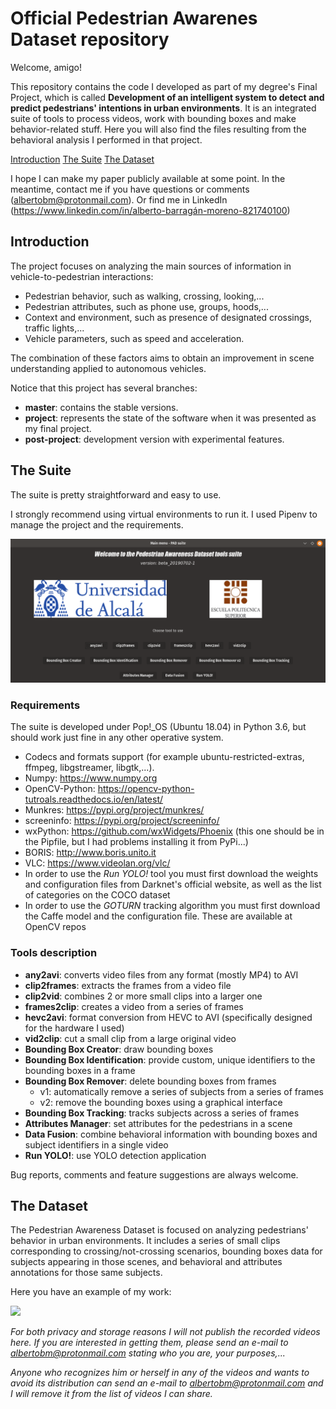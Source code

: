 # Official Pedestrian Awarenes Dataset repository

Welcome, amigo!

This repository contains the code I developed as part of my degree's Final Project, which is called **Development of an intelligent system to detect and predict pedestrians' intentions in urban environments**. It is an integrated suite of tools to process videos, work with bounding boxes and make behavior-related stuff. Here you will also find the files resulting from the behavioral analysis I performed in that project.

[Introduction](#intro)
[The Suite](#suite)
[The Dataset](#dataset)

I hope I can make my paper publicly available at some point. In the meantime, contact me if you have questions or comments (albertobm@protonmail.com). Or find me in LinkedIn (https://www.linkedin.com/in/alberto-barragán-moreno-821740100)

<a name="intro"></a>
## Introduction
The project focuses on analyzing the main sources of information in vehicle-to-pedestrian interactions:

- Pedestrian behavior, such as walking, crossing, looking,...
- Pedestrian attributes, such as phone use, groups, hoods,...
- Context and environment, such as presence of designated crossings, traffic lights,...
- Vehicle parameters, such as speed and acceleration.

The combination of these factors aims to obtain an improvement in scene understanding applied to autonomous vehicles.

Notice that this project has several branches:

- **master**: contains the stable versions.
- **project**: represents the state of the software when it was presented as my final project.
- **post-project**: development version with experimental features.

<a name="suite"></a>
## The Suite
The suite is pretty straightforward and easy to use.

I strongly recommend using virtual environments to run it. I used Pipenv to manage the project and the requirements.

![](PAD_main.png)

### Requirements
The suite is developed under Pop!\_OS (Ubuntu 18.04) in Python 3.6, but should work just fine in any other operative system.
- Codecs and formats support (for example ubuntu-restricted-extras, ffmpeg, libgstreamer, libgtk,...).
- Numpy: https://www.numpy.org
- OpenCV-Python: https://opencv-python-tutroals.readthedocs.io/en/latest/
- Munkres: https://pypi.org/project/munkres/
- screeninfo: https://pypi.org/project/screeninfo/
- wxPython: https://github.com/wxWidgets/Phoenix (this one should be in the Pipfile, but I had problems installing it from PyPi...)
- BORIS: http://www.boris.unito.it
- VLC: https://www.videolan.org/vlc/
- In order to use the _Run YOLO!_ tool you must first download the weights and configuration files from Darknet's official website, as well as the list of categories on the COCO dataset
- In order to use the _GOTURN_ tracking algorithm you must first download the Caffe model and the configuration file. These are available at OpenCV repos

### Tools description
- **any2avi**: converts video files from any format (mostly MP4) to AVI
- **clip2frames**: extracts the frames from a video file
- **clip2vid**: combines 2 or more small clips into a larger one
- **frames2clip**: creates a video from a series of frames
- **hevc2avi**: format conversion from HEVC to AVI (specifically designed for the hardware I used)
- **vid2clip**: cut a small clip from a large original video
- **Bounding Box Creator**: draw bounding boxes
- **Bounding Box Identification**: provide custom, unique identifiers to the bounding boxes in a frame
- **Bounding Box Remover**: delete bounding boxes from frames
	- v1: automatically remove a series of subjects from a series of frames
	- v2: remove the bounding boxes using a graphical interface
- **Bounding Box Tracking**: tracks subjects across a series of frames
- **Attributes Manager**: set attributes for the pedestrians in a scene
- **Data Fusion**: combine behavioral information with bounding boxes and subject identifiers in a single video
- **Run YOLO!**: use YOLO detection application
 
Bug reports, comments and feature suggestions are always welcome.

<a name="dataset"></a>
## The Dataset

The Pedestrian Awareness Dataset is focused on analyzing pedestrians' behavior in urban environments. It includes a series of small clips corresponding to crossing/not-crossing scenarios, bounding boxes data for subjects appearing in those scenes, and behavioral and attributes annotations for those same subjects.

Here you have an example of my work:

![](scene_behav_02.png) 

_For both privacy and storage reasons I will not publish the recorded videos here. If you are interested in getting them, please send an e-mail to albertobm@protonmail.com stating who you are, your purposes,..._

_Anyone who recognizes him or herself in any of the videos and wants to avoid its distribution can send an e-mail to albertobm@protonmail.com and I will remove it from the list of videos I can share._
